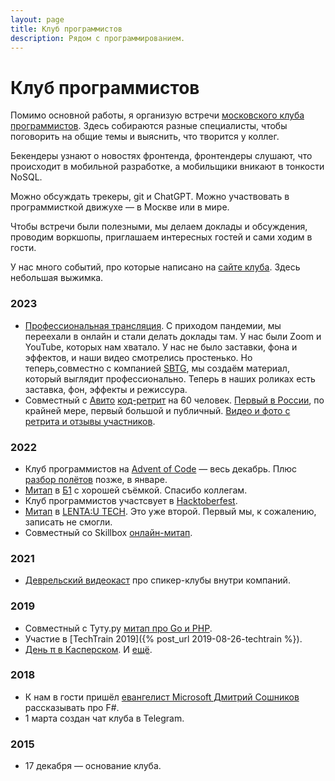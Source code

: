 ```yaml
---
layout: page
title: Клуб программистов
description: Рядом с программированием.
---
```


# Клуб программистов

Помимо основной работы, я организую встречи [московского клуба программистов](https://prog.msk.ru). Здесь собираются разные специалисты, чтобы поговорить на общие темы и выяснить, что творится у коллег.

Бекендеры узнают о новостях фронтенда, фронтендеры слушают, что происходит в мобильной разработке, а мобильщики вникают в тонкости NoSQL.

Можно обсуждать трекеры, git и ChatGPT. Можно участвовать в программисткой движухе — в Москве или в мире.

Чтобы встречи были полезными, мы делаем доклады и обсуждения, проводим воркшопы, приглашаем интересных гостей и сами ходим в гости.

У нас много событий, про которые написано на [сайте клуба](https://prog.msk.ru/results/). Здесь небольшая выжимка.

### 2023

* [Профессиональная трансляция](https://www.youtube.com/live/WkN5feMXyPE).
  С приходом пандемии, мы переехали в онлайн и стали делать доклады там. У нас были Zoom и YouTube, которых нам хватало. У нас не было заставки, фона и эффектов, и наши видео смотрелись простенько. Но теперь,совместно с компанией [SBTG](https://sbtg.ru/), мы создаём материал, который выглядит профессионально. Теперь в наших роликах есть заставка, фон, эффекты и режиссура.
* Совместный с [Авито](https://avito.tech/)
  [код-ретрит](https://www.coderetreat.org/) на 60 человек.
  [Первый в России](https://github.com/coderetreat/coderetreat.org/blob/main/_data/events/russia-moscow-2023-02-11-moscow-code-retreat.json), по крайней мере, первый большой и публичный.
  [Видео и фото с ретрита и отзывы участников](https://prog.msk.ru/2023/02/11/coderetreat/).

### 2022

* Клуб программистов на [Advent of Code](https://adventofcode.com/) — весь декабрь.
  Плюс [разбор полётов](https://www.youtube.com/live/E12WNSXR15A) позже, в январе.
* [Митап](https://www.youtube.com/live/ZMVgW5RCfzw)
  в [Б1](https://b1.ru/) с хорошей съёмкой. Спасибо коллегам.
* Клуб программистов участсвует в [Hacktoberfest](https://hacktoberfest.com/).
* [Митап](https://www.youtube.com/live/MqO1iMVbdOs?feature=share)
  в [LENTA:U TECH](https://habr.com/ru/company/lenta_utkonos_tech/profile/). Это уже второй.
  Первый мы, к сожалению, записать не смогли.
* Совместный со Skillbox [онлайн-митап](https://prog.msk.ru/2021/12/09/backend-2022-leaving-comfort-zone/).

### 2021

* [Деврельский видеокаст](https://youtu.be/czfcXIpqZzY) про спикер-клубы
  внутри компаний.

### 2019

* Совместный с Туту.ру [митап про Go и PHP](https://prog.msk.ru/2019/10/17/tuturu-backend-meetup/).
* Участие в [TechTrain 2019]({% post_url 2019-08-26-techtrain %}).
* [День π в Касперском](https://prog.msk.ru/2019/03/14/pi-day-in-kaspersky/). И [ещё](https://tproger.ru/events/pi-day-meetup/).

### 2018

* К нам в гости пришёл [евангелист Microsoft Дмитрий Сошников](https://prog.msk.ru/2018/04/12/fp/) рассказывать про F#.
* 1 марта создан чат клуба в Telegram.

### 2015

* 17 декабря — основание клуба.
